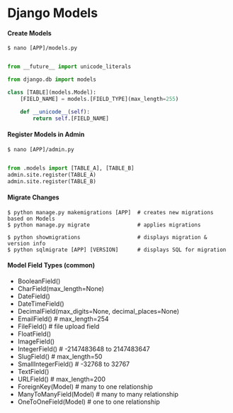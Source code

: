 Django Models
=============

#### Create Models

    $ nano [APP]/models.py

``` python

from __future__ import unicode_literals

from django.db import models

class [TABLE](models.Model):
    [FIELD_NAME] = models.[FIELD_TYPE](max_length=255)

    def __unicode__(self):
        return self.[FIELD_NAME]

```

#### Register Models in Admin

    $ nano [APP]/admin.py

``` python

from .models import [TABLE_A], [TABLE_B]
admin.site.register(TABLE_A)
admin.site.register(TABLE_B)

```

#### Migrate Changes

    $ python manage.py makemigrations [APP]  # creates new migrations based on Models
    $ python manage.py migrate               # applies migrations 
 
    $ python showmigrations                  # displays migration & version info
    $ python sqlmigrate [APP] [VERSION]      # displays SQL for migration


#### Model Field Types (common)

* BooleanField()
* CharField(max_length=None)
* DateField()
* DateTimeField()
* DecimalField(max_digits=None, decimal_places=None)
* EmailField()  # max_length=254
* FileField()  # file upload field
* FloatField()
* ImageField()
* IntegerField()  # -2147483648 to 2147483647
* SlugField()   # max_length=50
* SmallIntegerField()   # -32768 to 32767
* TextField()
* URLField()  # max_length=200
* ForeignKey(Model) # many to one relationship
* ManyToManyField(Model)  # many to many relationship
* OneToOneField(Model)   # one to one relationship